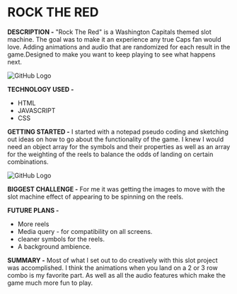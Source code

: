 # ROCK THE RED  
**DESCRIPTION -**
"Rock The Red" is a Washington Capitals themed slot machine. The goal was to make it an experience any true Caps fan would love. Adding animations and audio that are randomized for each result in the game.Designed to make you want to keep playing to see what happens next. 

![GitHub Logo](https://i.imgur.com/bx0p9XK.png)


**TECHNOLOGY USED -**

* HTML 
* JAVASCRIPT
* CSS

**GETTING STARTED -** 
I started with a notepad pseudo coding and sketching out ideas on how to go about the functionality of the game. I knew I would need an object array for the symbols and their properties as well as an array for the weighting of the reels to balance the odds of landing on certain combinations. 

![GitHub Logo](https://i.imgur.com/JAB3RYp.jpg?1)

**BIGGEST CHALLENGE -** For me it was getting the images to move with the slot machine effect of appearing to be spinning on the reels. 

**FUTURE PLANS -** 

* More reels
* Media query - for compatibility on all screens. 
* cleaner symbols for the reels. 
* A background ambience. 

**SUMMARY -** Most of what I set out to do creatively with this slot project was accomplished. I think the animations when you land on a 2 or 3 row combo is my favorite part. As well as all the audio features which make the game much more fun to play.




